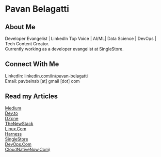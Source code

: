 # Pavan Belagatti

## About Me
Developer Evangelist | LinkedIn Top Voice | AI/ML| Data Science | DevOps | Tech Content Creator.\
Currently working as a developer evangelist at SingleStore. 

## Connect With Me
LinkedIn: [linkedin.com/in/pavan-belagatti](https://www.linkedin.com/in/pavan-belagatti/)\
Email: pavbelnsb [at] gmail [dot] com

## Read my Articles
[Medium](https://medium.com/@pavanbelagatti)\
[Dev.to](https://dev.to/pavanbelagatti)\
[DZone](https://dzone.com/authors/pavanshippable)\
[TheNewStack](https://thenewstack.io/author/pavan-belagatti/)\
[Linux.Com](https://www.linux.com/author/pavanbelagatti/)\
[Harness](https://www.harness.io/authors/pavan-belagatti)\
[SingleStore](https://www.singlestore.com/blog/author/pavan-belagatti/)\
[DevOps.Com](https://devops.com/author/teamshippable/)\
[CloudNativeNow.Com](https://cloudnativenow.com/author/pavan-belagatti/)\
